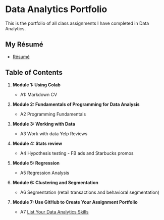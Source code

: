 # Data Analytics Portfolio
This is the portfolio of all class assignments I have completed in Data Analytics. 

## My Résumé
- [Résumé](https://colab.research.google.com/drive/1jnAKXE7ufJxIBkGKFGd4nTCtNds-81Lx?usp=sharing)

## Table of Contents
1. **Module 1: Using Colab**
   - A1: Markdown CV
   
2. **Module 2: Fundamentals of Programming for Data Analysis**
   - A2 Programming Fundamentals
   
3. **Module 3: Working with Data**
   - A3 Work with data Yelp Reviews
  
4. **Module 4: Stats review**
   - A4 Hypothesis testing - FB ads and Starbucks promos

5. **Module 5: Regression**
   - A5 Regression Analysis

6. **Module 6: Clustering and Segmentation**
   - A6 Segmentation (retail transactions and behavioral segmentation)
   
7. **Module 7: Use GitHub to Create Your Assignment Portfolio**
    - A7 [List Your Data Analytics Skills]()


